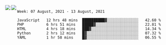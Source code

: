 <a href="https://github.com/anuraghazra/github-readme-stats">
  <img align="left" src="https://github-readme-stats.vercel.app/api?username=Tanesan&count_private=true&show_icons=true" />
</a>
<a href="https://github.com/anuraghazra/github-readme-stats">
  <img align="left" src="https://github-readme-stats.vercel.app/api/top-langs/?username=Tanesan" />
</a>

<!--START_SECTION:waka-->
```text
Week: 07 August, 2021 - 13 August, 2021

JavaScript   12 hrs 48 mins  ██████████▓░░░░░░░░░░░░░░   42.60 % 
PHP          6 hrs 51 mins   █████▓░░░░░░░░░░░░░░░░░░░   22.81 % 
HTML         4 hrs 18 mins   ███▓░░░░░░░░░░░░░░░░░░░░░   14.34 % 
Python       2 hrs 12 mins   █▓░░░░░░░░░░░░░░░░░░░░░░░   07.32 % 
YAML         1 hr 58 mins    █▓░░░░░░░░░░░░░░░░░░░░░░░   06.55 % 
```
<!--END_SECTION:waka-->

